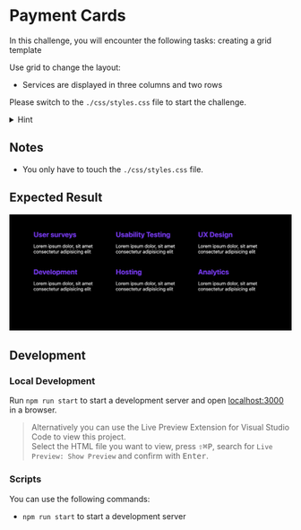 # Payment Cards

In this challenge, you will encounter the following tasks: creating a grid template

Use grid to change the layout:

- Services are displayed in three columns and two rows

Please switch to the `./css/styles.css` file to start the challenge.

<details>
<summary>
Hint
</summary>
 You need only two lines of code in your grid container
</details>

## Notes

- You only have to touch the `./css/styles.css` file.

## Expected Result

![result](./assets/grid-challenge_service-gallery.png)

## Development

### Local Development

Run `npm run start` to start a development server and open [localhost:3000](http://localhost:3000) in a browser.

> Alternatively you can use the Live Preview Extension for Visual Studio Code to view this project.  
> Select the HTML file you want to view, press <kbd>⇧</kbd><kbd>⌘</kbd><kbd>P</kbd>, search for `Live Preview: Show Preview` and confirm with <kbd>Enter</kbd>.

### Scripts

You can use the following commands:

- `npm run start` to start a development server
